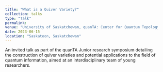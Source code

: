 ```yaml
---
title: "What is a Quiver Variety?"
collection: talks
type: "Talk"
permalink: 
venue: "University of Saskatchewan, quanTA: Center for Quantum Topology and it's Applications"
date: 2023-06-15
location: "Saskatoon, Saskatchewan"
---
```


An invited talk as part of the quanTA Junior research symposium detailing the construction of quiver varieties and potential applications
to the field of quantum information, aimed at an interdisciplinary team of young researchers.
